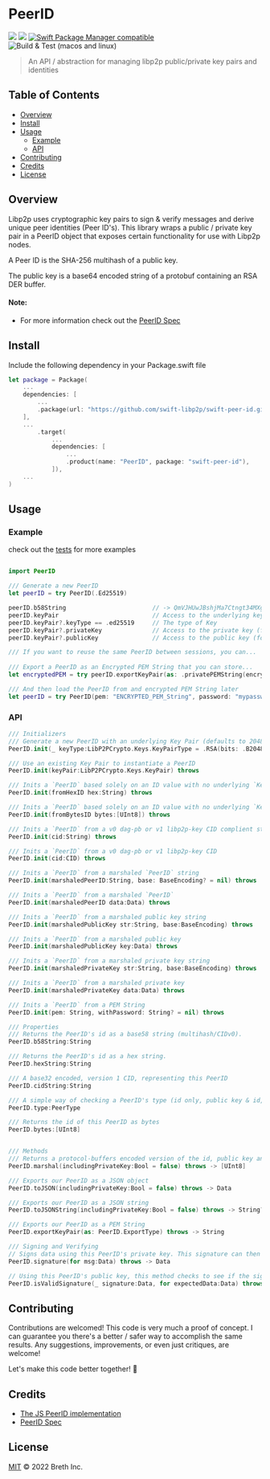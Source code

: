 # PeerID

[![](https://img.shields.io/badge/made%20by-Breth-blue.svg?style=flat-square)](https://breth.app)
[![](https://img.shields.io/badge/project-multiformats-blue.svg?style=flat-square)](https://github.com/multiformats/multiformats)
[![Swift Package Manager compatible](https://img.shields.io/badge/SPM-compatible-blue.svg?style=flat-square)](https://github.com/apple/swift-package-manager)
![Build & Test (macos and linux)](https://github.com/swift-libp2p/swift-peer-id/actions/workflows/build+test.yml/badge.svg)

> An API / abstraction for managing libp2p public/private key pairs and identities

## Table of Contents

- [Overview](#overview)
- [Install](#install)
- [Usage](#usage)
  - [Example](#example)
  - [API](#api)
- [Contributing](#contributing)
- [Credits](#credits)
- [License](#license)

## Overview
Libp2p uses cryptographic key pairs to sign & verify messages and derive unique peer identities (Peer ID's). This library wraps a public / private key pair in a PeerID object that exposes certain functionality for use with Libp2p nodes.

A Peer ID is the SHA-256 multihash of a public key.

The public key is a base64 encoded string of a protobuf containing an RSA DER buffer.

#### Note:
- For more information check out the [PeerID Spec](https://github.com/libp2p/specs/blob/master/peer-ids/peer-ids.md)

## Install

Include the following dependency in your Package.swift file
```Swift
let package = Package(
    ...
    dependencies: [
        ...
        .package(url: "https://github.com/swift-libp2p/swift-peer-id.git", .upToNextMajor(from: "0.0.1"))
    ],
    ...
        .target(
            ...
            dependencies: [
                ...
                .product(name: "PeerID", package: "swift-peer-id"),
            ]),
    ...
)
```

## Usage

### Example 
check out the [tests](https://github.com/swift-libp2p/swift-peer-id/blob/main/Tests/PeerIDTests/PeerIDTests.swift) for more examples

```Swift

import PeerID

/// Generate a new PeerID
let peerID = try PeerID(.Ed25519)

peerID.b58String                        // -> QmVJHUwJBshjMa7Ctngt34MXgXMTDeM5RjvgQNGqsiPLzB (libp2p PeerID standard)
peerID.keyPair                          // Access to the underlying key pair
peerID.keyPair?.keyType == .ed25519     // The type of Key
peerID.keyPair?.privateKey              // Access to the private key (for signing)
peerID.keyPair?.publicKey               // Access to the public key (for verifying signatures)

/// If you want to reuse the same PeerID between sessions, you can... 
        
/// Export a PeerID as an Encrypted PEM String that you can store... 
let encryptedPEM = try peerID.exportKeyPair(as: .privatePEMString(encryptedWithPassword: "mypassword"))

/// And then load the PeerID from and encrypted PEM String later
let peerID = try PeerID(pem: "ENCRYPTED_PEM_String", password: "mypassword")
```

### API
```Swift
/// Initializers
/// Generate a new PeerID with an underlying Key Pair (defaults to 2048 bit RSA)
PeerID.init(_ keyType:LibP2PCrypto.Keys.KeyPairType = .RSA(bits: .B2048)) throws

/// Use an existing Key Pair to instantiate a PeerID
PeerID.init(keyPair:LibP2PCrypto.Keys.KeyPair) throws

/// Inits a `PeerID` based solely on an ID value with no underlying `KeyPair`
PeerID.init(fromHexID hex:String) throws

/// Inits a `PeerID` based solely on an ID value with no underlying `KeyPair`
PeerID.init(fromBytesID bytes:[UInt8]) throws

/// Inits a `PeerID` from a v0 dag-pb or v1 libp2p-key CID complient string
PeerID.init(cid:String) throws

/// Inits a `PeerID` from a v0 dag-pb or v1 libp2p-key CID
PeerID.init(cid:CID) throws 

/// Inits a `PeerID` from a marshaled `PeerID` string
PeerID.init(marshaledPeerID:String, base: BaseEncoding? = nil) throws

/// Inits a `PeerID` from a marshaled `PeerID`
PeerID.init(marshaledPeerID data:Data) throws

/// Inits a `PeerID` from a marshaled public key string
PeerID.init(marshaledPublicKey str:String, base:BaseEncoding) throws

/// Inits a `PeerID` from a marshaled public key
PeerID.init(marshaledPublicKey key:Data) throws

/// Inits a `PeerID` from a marshaled private key string
PeerID.init(marshaledPrivateKey str:String, base:BaseEncoding) throws

/// Inits a `PeerID` from a marshaled private key
PeerID.init(marshaledPrivateKey data:Data) throws

/// Inits a `PeerID` from a PEM String
PeerID.init(pem: String, withPassword: String? = nil) throws

/// Properties
/// Returns the PeerID's id as a base58 string (multihash/CIDv0).
PeerID.b58String:String

/// Returns the PeerID's id as a hex string.
PeerID.hexString:String

/// A base32 encoded, version 1 CID, representing this PeerID
PeerID.cidString:String

/// A simple way of checking a PeerID's type (id only, public key & id, or private key, public key and id)
PeerID.type:PeerType

/// Returns the id of this PeerID as bytes
PeerID.bytes:[UInt8] 


/// Methods
/// Returns a protocol-buffers encoded version of the id, public key and, if `includingPrivateKey` is set to `true`, the private key.
PeerID.marshal(includingPrivateKey:Bool = false) throws -> [UInt8] 

/// Exports our PeerID as a JSON object
PeerID.toJSON(includingPrivateKey:Bool = false) throws -> Data

/// Exports our PeerID as a JSON string
PeerID.toJSONString(includingPrivateKey:Bool = false) throws -> String?

/// Exports our PeerID as a PEM String
PeerID.exportKeyPair(as: PeerID.ExportType) throws -> String

/// Signing and Verifying
// Signs data using this PeerID's private key. This signature can then be verified by a remote peer using this PeerID's public key
PeerID.signature(for msg:Data) throws -> Data

// Using this PeerID's public key, this method checks to see if the signature data was in fact signed by this peer and is a valid signature for the expected data
PeerID.isValidSignature(_ signature:Data, for expectedData:Data) throws -> Bool 

```

## Contributing

Contributions are welcomed! This code is very much a proof of concept. I can guarantee you there's a better / safer way to accomplish the same results. Any suggestions, improvements, or even just critiques, are welcome! 

Let's make this code better together! 🤝

## Credits

- [The JS PeerID implementation](https://github.com/libp2p/js-peer-id) 
- [PeerID Spec](https://github.com/libp2p/specs/blob/master/peer-ids/peer-ids.md) 

## License

[MIT](LICENSE) © 2022 Breth Inc.
























